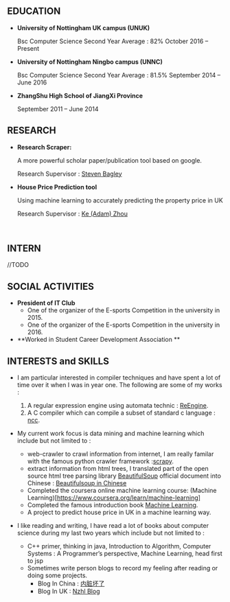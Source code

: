 ## EDUCATION

+ **University of Nottingham UK campus (UNUK)**

  Bsc Computer Science    Second Year Average : 82%    October 2016 – Present


+ **University of Nottingham Ningbo campus (UNNC)**

  Bsc Computer Science    Second Year Average : 81.5%    September 2014 – June 2016


+ **ZhangShu High School of JiangXi Province**

   September 2011 – June 2014

## RESEARCH

+ **Research Scraper:**

  A more powerful  scholar paper/publication tool based on google.

   Research Supervisor : [Steven Bagley](https://www.nottingham.ac.uk/computerscience/people/steven.bagley)

+ **House Price Prediction tool** 

  Using machine learning to accurately predicting the property price in UK

  Research Supervisor : [Ke (Adam) Zhou](https://sites.google.com/site/keadamzhou/)

  ​	

## INTERN

//TODO



## SOCIAL ACTIVITIES

+ **President of IT Club**
  + One of the organizer of the E-sports Competition in the university in 2015.
  + One of the organizer of the E-sports Competition in the university in 2016.
+ **Worked in Student Career Development Association **



## INTERESTS and SKILLS

+ I am particular interested in compiler techniques and have spent a lot of time over it when I was in year one. The following are some of my works :
  1. A regular expression engine using automata technic : [ReEngine](https://github.com/nzhl/ReEngine).
  2. A C compiler which can compile a subset of standard c language : [ncc](https://github.com/nzhl/ncc).


+ My current work focus is data mining and machine learning which include but not limited to :

  + web-crawler to crawl information from internet, I am really familar with the famous python crawler framework :[scrapy](https://scrapy.org).
  + extract information from html trees, I translated part of the open source html tree parsing library [BeautifulSoup](https://www.crummy.com/software/BeautifulSoup/) official document into Chinese : [Beautifulsoup in Chinese](http://www.cnblogs.com/nzhl/p/5593277.html)
  + Completed the coursera online machine learning course: (Machine Learning)[https://www.coursera.org/learn/machine-learning]
  + Completed the famous introduction book [Machine Learning](http://www.cs.cmu.edu/~tom/mlbook.html).
   + A project to predict house price in UK in a machine learning way. 	

+ I like reading and writing, I have read a lot of books about computer science during my last two years which include but not limited to :

  + C++ primer, thinking in java, Introduction to Algorithm, Computer Systems : A Programmer’s perspective, Machine Learning, head first to jsp
  + Sometimes write person blogs to record my feeling after reading or doing some projects.
    + Blog In China : [内脏坏了](http://www.cnblogs.com/nzhl/)
    + Blog In UK : [Nzhl Blog](https://github.com/nzhl/blog)

  ​




​			
​		
​	


​				
​			
​		
​	

